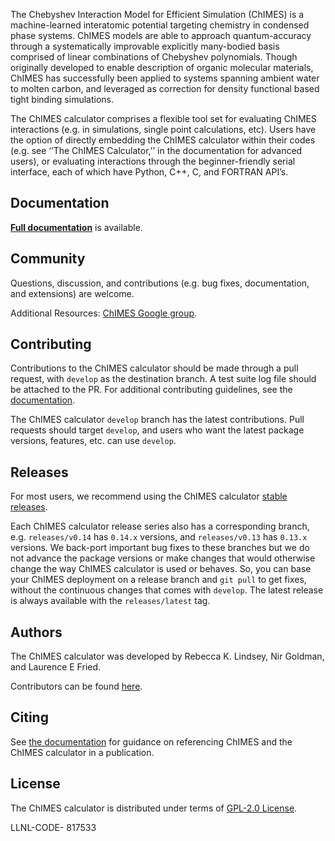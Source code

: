 The Chebyshev Interaction Model for Efficient Simulation (ChIMES) is a machine-learned interatomic potential targeting chemistry in condensed phase systems. ChIMES models are able to approach quantum-accuracy through a systematically improvable explicitly many-bodied basis comprised of linear combinations of Chebyshev polynomials. Though originally developed to enable description of organic molecular materials, ChIMES has successfully been applied to systems spanning ambient water to molten carbon, and leveraged as correction for density functional based tight binding simulations.

The ChIMES calculator comprises a flexible tool set for evaluating ChIMES interactions (e.g. in simulations, single point calculations, etc). Users have the option of directly embedding the ChIMES calculator within their codes (e.g. see ‘’The ChIMES Calculator,’’ in the documentation for advanced users), or evaluating interactions through the beginner-friendly serial interface, each of which have Python, C++, C, and FORTRAN API’s.

Documentation
----------------

[**Full documentation**](https://chimes-calculator.readthedocs.io/en/latest/) is available.

Community
------------------------

Questions, discussion, and contributions (e.g. bug fixes, documentation, and extensions) are welcome. 

Additional Resources: [ChIMES Google group](https://groups.google.com/g/chimes_software).

Contributing
------------------------

Contributions to the ChIMES calculator should be made through a pull request, with ``develop`` as the destination branch. A test suite log file should be attached to the PR. For additional contributing guidelines, see the [documentation](https://chimes-calculator.readthedocs.io/en/latest/contributing.html).

The ChIMES calculator `develop` branch has the latest contributions. Pull requests should target `develop`, and users who want the latest package versions,
features, etc. can use `develop`.

Releases
--------

For most users, we recommend using the ChIMES calculator [stable releases](https://github.com/rk-lindsey/chimes_calculator/releases).

Each ChIMES calculator release series also has a corresponding branch, e.g. `releases/v0.14` has `0.14.x` versions, and `releases/v0.13` has `0.13.x` versions. We back-port important bug fixes to these branches but we do not advance the package versions or make changes that would otherwise change the way ChIMES calculator is used or behaves. So, you can base your ChIMES deployment on a release branch and `git pull` to get fixes, without the continuous changes that comes with `develop`.  The latest release is always available with the `releases/latest` tag.

Authors
----------------

The ChIMES calculator was developed by Rebecca K. Lindsey, Nir Goldman, and Laurence E Fried.

Contributors can be found [here](https://github.com/rk-lindsey/chimes_calculator/graphs/contributors).


Citing
----------------

See [the documentation](https://chimes-calculator.readthedocs.io/en/latest/citing.html) for guidance on referencing ChIMES and the ChIMES calculator in a publication.


License
----------------

The ChIMES calculator is distributed under terms of [GPL-2.0 License](https://github.com/rk-lindsey/chimes_calculator/blob/main/LICENSE).

LLNL-CODE- 817533